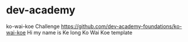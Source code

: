 # dev-academy
ko-wai-koe Challenge
https://github.com/dev-academy-foundations/ko-wai-koe
Hi my name is Ke long
Ko Wai Koe template